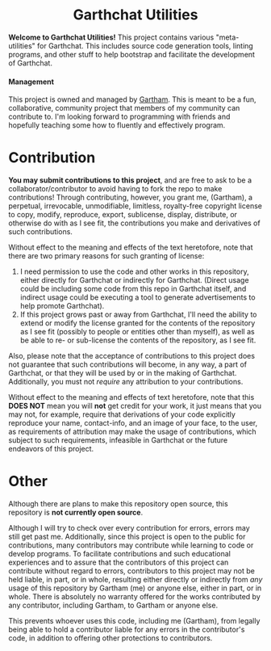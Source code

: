 <h1 align=center>Garthchat Utilities</h1>

**Welcome to Garthchat Utilities!** This project contains various "meta-utilities" for Garthchat. This includes source code generation tools, linting programs, and other stuff to help bootstrap and facilitate the development of Garthchat.

#### Management
This project is owned and managed by [Gartham](https://github.com/Gartham). This is meant to be a fun, collaborative, community project that members of my community can contribute to. I'm looking forward to programming with friends and hopefully teaching some how to fluently and effectively program.

# Contribution
**You may submit contributions to this project**, and are free to ask to be a collaborator/contributor to avoid having to fork the repo to make contributions! Through contributing, however, you grant me, (Gartham), a perpetual, irrevocable, unmodifiable, limitless, royalty-free copyright license to copy, modify, reproduce, export, sublicense, display, distribute, or otherwise do with as I see fit, the contributions you make and derivatives of such contributions. 

Without effect to the meaning and effects of the text heretofore, note that there are two primary reasons for such granting of license:
 1. I need permission to use the code and other works in this repository, either directly for Garthchat or indirectly for Garthchat. (Direct usage could be including some code from this repo in Garthchat itself, and indirect usage could be executing a tool to generate advertisements to help promote Garthchat).
 2. If this project grows past or away from Garthchat, I'll need the ability to extend or modify the license granted for the contents of the repository as I see fit (possibly to people or entities other than myself), as well as be able to re- or sub-license  the contents of the repository, as I see fit.

Also, please note that the acceptance of contributions to this project does not guarantee that such contributions will become, in any way, a part of Garthchat, or that they will be used by or in the making of Garthchat. Additionally, you must not _require_ any attribution to your contributions. 

Without effect to the meaning and effects of text heretofore, note that this **DOES NOT** mean you will **not** get credit for your work, it just means that you may not, for example, require that derivations of your code explicitly reproduce your name, contact-info, and an image of your face, to the user, as requirements of attribution may make the usage of contributions, which subject to such requirements, infeasible in Garthchat or the future endeavors of this project.

# Other
Although there are plans to make this repository open source, this repository is **not currently open source**.

Although I will try to check over every contribution for errors, errors may still get past me. Additionally, since this project is open to the public for contributions, many contributors may contribute while learning to code or develop programs. To facilitate contributions and such educational experiences and to assure that the contributors of this project can contribute without regard to errors, contributors to this project may not be held liable, in part, or in whole, resulting either directly or indirectly from *any* usage of this repository by Gartham (me) or anyone else, either in part, or in whole. There is absolutely no warranty offered for the works contributed by any contributor, including Gartham, to Gartham or anyone else.

This prevents whoever uses this code, including me (Gartham), from legally being able to hold a contributor liable for any errors in the contributor's code, in addition to offering other protections to contributors.
